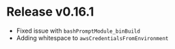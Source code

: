 # Release v0.16.1

- Fixed issue with `bashPromptModule_binBuild`
- Adding whitespace to `awsCredentialsFromEnvironment`

